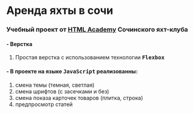 # Аренда яхты в сочи
### Учебный проект от [HTML Academy](https://htmlacademy.ru) Сочинского яхт-клуба
#### - Верстка
1. Простая верстка с использованием технологии <kbd>**Flexbox**</kbd>
#### - В проекте на языке <kbd>**JavaScript**</kbd> реализованны:
1. смена темы (темная, светлая)
2. смена шрифтов (с засечками и без)
3. смена показа карточек товаров (плитка, строка)
4. предпросмотр статей
